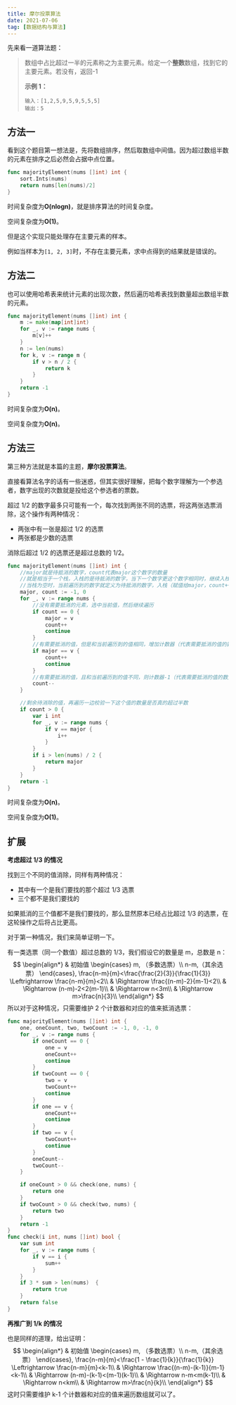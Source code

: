 ```yaml
---
title: 摩尔投票算法
date: 2021-07-06
tag: [数据结构与算法]
---
```


先来看一道算法题：

> 数组中占比超过一半的元素称之为主要元素。给定一个**整数**数组，找到它的主要元素。若没有，返回-1
>
> **示例 1：**
>
> ```
> 输入：[1,2,5,9,5,9,5,5,5]
> 输出：5
> ```

<!--more-->

## 方法一

看到这个题目第一想法是，先将数组排序，然后取数组中间值。因为超过数组半数的元素在排序之后必然会占据中点位置。

```go
func majorityElement(nums []int) int {
    sort.Ints(nums)
    return nums[len(nums)/2]
}
```

时间复杂度为**O(nlogn)**，就是排序算法的时间复杂度。

空间复杂度为**O(1)**。

但是这个实现只能处理存在主要元素的样本。

例如当样本为`[1, 2, 3]`时，不存在主要元素，求中点得到的结果就是错误的。

## 方法二

也可以使用哈希表来统计元素的出现次数，然后遍历哈希表找到数量超出数组半数的元素。

```go
func majorityElement(nums []int) int {
    m := make(map[int]int)
    for _, v := range nums {
        m[v]++
    }
    n := len(nums)
    for k, v := range m {
        if v > n / 2 {
            return k
        }
    }
    return -1
}
```

时间复杂度为**O(n)**。

空间复杂度为**O(n)**。

## 方法三

第三种方法就是本篇的主题，**摩尔投票算法**。

直接看算法名字的话有一些迷惑，但其实很好理解，把每个数字理解为一个参选者，数字出现的次数就是投给这个参选者的票数。

超过 1/2 的数字最多只可能有一个，每次找到两张不同的选票，将这两张选票消除，这个操作有两种情况：

- 两张中有一张是超过 1/2 的选票
- 两张都是少数的选票

消除后超过 1/2 的选票还是超过总数的 1/2。

```go
func majorityElement(nums []int) int {
    //major就是待抵消的数字，count代表major这个数字的数量
    //就是相当于一个栈，入栈的是待抵消的数字，当下一个数字更这个数字相同时，继续入栈（count++），不同时则出栈（count--）
    //当栈为空时，当前遍历到的数字就定义为待抵消的数字，入栈（赋值给major，count++）
    major, count := -1, 0
    for _, v := range nums {
        //没有需要抵消的元素，选中当前值，然后继续遍历
        if count == 0 {
            major = v
            count++
            continue
        }
        //有需要抵消的值，但是和当前遍历到的值相同，增加计数器（代表需要抵消的值的数量+1）
        if major == v {
            count++
            continue
        }
        //有需要抵消的值，且和当前遍历到的值不同，则计数器-1（代表需要抵消的值的数量-1，major的值并不改变，在count减到0之后再遍历到新的值时才会改变）
        count--
    }

    //剩余待消除的值，再遍历一边校验一下这个值的数量是否真的超过半数
    if count > 0 {
        var i int 
        for _, v := range nums {
            if v == major {
                i++
            }
        }
        if i > len(nums) / 2 {
            return major
        }
    }
    return -1
}
```

时间复杂度为**O(n)**。

空间复杂度为**O(1)**。

## 扩展

**考虑超过 1/3 的情况**

找到三个不同的值消除，同样有两种情况：

- 其中有一个是我们要找的那个超过 1/3 选票
- 三个都不是我们要找的

如果抵消的三个值都不是我们要找的，那么显然原本已经占比超过 1/3 的选票，在这轮操作之后将占比更高。



对于第一种情况，我们来简单证明一下。

有一类选票（同一个数值）超过总数的 1/3，我们假设它的数量是 m，总数是 n：
$$
\begin{align*}
& 初始值 \begin{cases} m, （多数选票）\\ n-m,（其余选票） \end{cases}, \frac{n-m}{m}<\frac{\frac{2}{3}}{\frac{1}{3}} \Leftrightarrow \frac{n-m}{m}<2\\
& \Rightarrow \frac{(n-m)-2}{m-1}<2\\
& \Rightarrow (n-m)-2<2(m-1)\\
& \Rightarrow n<3m\\
& \Rightarrow m>\frac{n}{3}\\
\end{align*}
$$
所以对于这种情况，只需要维护 2 个计数器和对应的值来抵消选票：

```go
func majorityElement(nums []int) int {
	one, oneCount, two, twoCount := -1, 0, -1, 0
	for _, v := range nums {
		if oneCount == 0 {
			one = v
			oneCount++
			continue
		}
		if twoCount == 0 {
			two = v
			twoCount++
			continue
		}
		if one == v {
			oneCount++
			continue
		}
		if two == v {
			twoCount++
			continue
		}
		oneCount--
		twoCount--
	}

	if oneCount > 0 && check(one, nums) {
		return one
	}
	if twoCount > 0 && check(two, nums) {
		return two
	}
	return -1
}
func check(i int, nums []int) bool {
	var sum int
	for _, v := range nums {
		if v == i {
			sum++
		}
	}
	if 3 * sum > len(nums)  {
		return true
	}
	return false
}
```



**再推广到 1/k 的情况**

也是同样的道理，给出证明：
$$
\begin{align*}
& 初始值 \begin{cases} m, （多数选票）\\ n-m,（其余选票） \end{cases}, \frac{n-m}{m}<\frac{1 - \frac{1}{k}}{\frac{1}{k}} \Leftrightarrow \frac{n-m}{m}<k-1\\
& \Rightarrow \frac{(n-m)-(k-1)}{m-1}<k-1\\
& \Rightarrow (n-m)-(k-1)<(m-1)(k-1)\\
& \Rightarrow n-m<m(k-1)\\
& \Rightarrow n<km\\
& \Rightarrow m>\frac{n}{k}\\
\end{align*}
$$
这时只需要维护 k-1 个计数器和对应的值来遍历数组就可以了。
